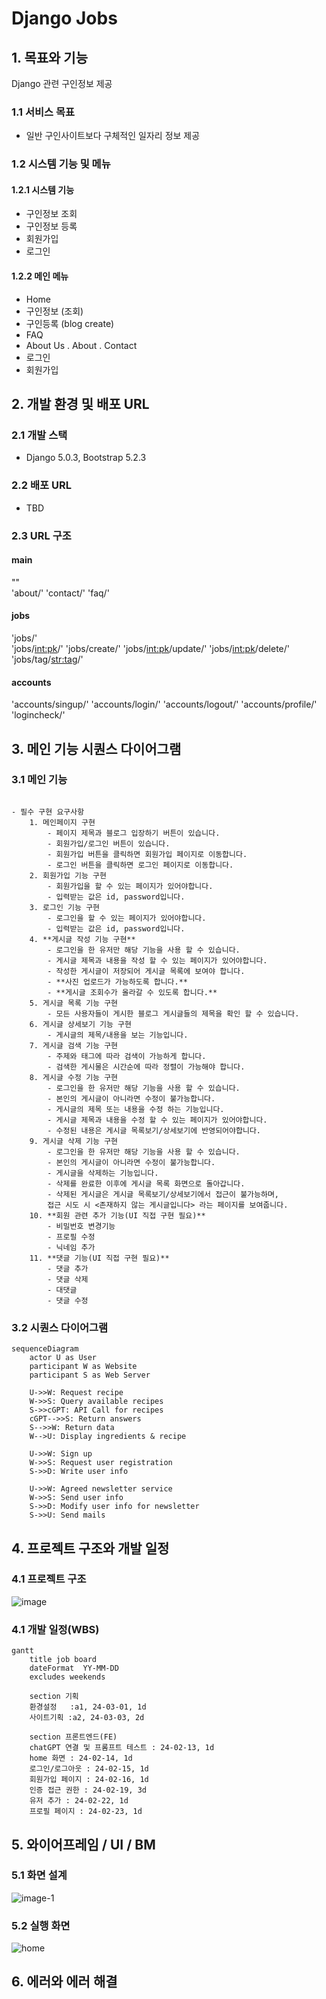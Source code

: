 # Django Jobs

## 1. 목표와 기능
Django 관련 구인정보 제공 

### 1.1 서비스 목표
-  일반 구인사이트보다 구체적인 일자리 정보 제공 

### 1.2 시스템 기능 및 메뉴 
#### 1.2.1 시스템 기능 
- 구인정보 조회
- 구인정보 등록
- 회원가입
- 로그인
#### 1.2.2 메인 메뉴 
- Home
- 구인정보 (조회)
- 구인등록 (blog create)
- FAQ
- About Us
  . About
  . Contact
- 로그인
- 회원가입

## 2. 개발 환경 및 배포 URL
### 2.1 개발 스택
- Django 5.0.3, Bootstrap 5.2.3 

### 2.2 배포 URL
- TBD

### 2.3 URL 구조
#### main 
""  
'about/' 
'contact/'
'faq/'
#### jobs 
'jobs/'    
'jobs/<int:pk>/'
'jobs/create/'
'jobs/<int:pk>/update/'
'jobs/<int:pk>/delete/'
'jobs/tag/<str:tag>/'
#### accounts
'accounts/singup/'
'accounts/login/'
'accounts/logout/'
'accounts/profile/'
'logincheck/'

## 3. 메인 기능 시퀀스 다이어그램 
### 3.1 메인 기능 
```

- 필수 구현 요구사항
    1. 메인페이지 구현
        - 페이지 제목과 블로그 입장하기 버튼이 있습니다.
        - 회원가입/로그인 버튼이 있습니다.
        - 회원가입 버튼을 클릭하면 회원가입 페이지로 이동합니다.
        - 로그인 버튼을 클릭하면 로그인 페이지로 이동합니다.
    2. 회원가입 기능 구현
        - 회원가입을 할 수 있는 페이지가 있어야합니다.
        - 입력받는 값은 id, password입니다.
    3. 로그인 기능 구현
        - 로그인을 할 수 있는 페이지가 있어야합니다.
        - 입력받는 값은 id, password입니다.
    4. **게시글 작성 기능 구현**
        - 로그인을 한 유저만 해당 기능을 사용 할 수 있습니다.
        - 게시글 제목과 내용을 작성 할 수 있는 페이지가 있어야합니다.
        - 작성한 게시글이 저장되어 게시글 목록에 보여야 합니다.
        - **사진 업로드가 가능하도록 합니다.**
        - **게시글 조회수가 올라갈 수 있도록 합니다.**
    5. 게시글 목록 기능 구현
        - 모든 사용자들이 게시한 블로그 게시글들의 제목을 확인 할 수 있습니다.
    6. 게시글 상세보기 기능 구현
        - 게시글의 제목/내용을 보는 기능입니다.
    7. 게시글 검색 기능 구현
        - 주제와 태그에 따라 검색이 가능하게 합니다.
        - 검색한 게시물은 시간순에 따라 정렬이 가능해야 합니다.
    8. 게시글 수정 기능 구현
        - 로그인을 한 유저만 해당 기능을 사용 할 수 있습니다.
        - 본인의 게시글이 아니라면 수정이 불가능합니다.
        - 게시글의 제목 또는 내용을 수정 하는 기능입니다.
        - 게시글 제목과 내용을 수정 할 수 있는 페이지가 있어야합니다.
        - 수정된 내용은 게시글 목록보기/상세보기에 반영되어야합니다.
    9. 게시글 삭제 기능 구현
        - 로그인을 한 유저만 해당 기능을 사용 할 수 있습니다.
        - 본인의 게시글이 아니라면 수정이 불가능합니다.
        - 게시글을 삭제하는 기능입니다.
        - 삭제를 완료한 이후에 게시글 목록 화면으로 돌아갑니다.
        - 삭제된 게시글은 게시글 목록보기/상세보기에서 접근이 불가능하며,
        접근 시도 시 <존재하지 않는 게시글입니다> 라는 페이지를 보여줍니다.
    10. **회원 관련 추가 기능(UI 직접 구현 필요)**
        - 비밀번호 변경기능
        - 프로필 수정
        - 닉네임 추가
    11. **댓글 기능(UI 직접 구현 필요)**
        - 댓글 추가
        - 댓글 삭제
        - 대댓글
        - 댓글 수정
```

### 3.2 시퀀스 다이어그램  
```mermaid
sequenceDiagram
    actor U as User    
    participant W as Website
    participant S as Web Server

    U->>W: Request recipe
    W->>S: Query available recipes
    S->>cGPT: API Call for recipes
    cGPT-->>S: Return answers
    S-->>W: Return data
    W-->U: Display ingredients & recipe
    
    U->>W: Sign up
    W->>S: Request user registration
    S->>D: Write user info

    U->>W: Agreed newsletter service
    W->>S: Send user info 
    S->>D: Modify user info for newsletter
    S->>U: Send mails 
```




## 4. 프로젝트 구조와 개발 일정
### 4.1 프로젝트 구조

  
![image](https://github.com/northeast23/Chantak/assets/155033413/6093f6b8-9d30-4fef-942e-e58825fc0420)
 

### 4.1 개발 일정(WBS)

```mermaid
gantt
    title job board
    dateFormat  YY-MM-DD
    excludes weekends

    section 기획 
    환경설정   :a1, 24-03-01, 1d
    사이트기획 :a2, 24-03-03, 2d

    section 프론트엔드(FE)
    chatGPT 연결 및 프롬프트 테스트 : 24-02-13, 1d
    home 화면 : 24-02-14, 1d
    로그인/로그아웃 : 24-02-15, 1d
    회원가입 페이지 : 24-02-16, 1d
    인증 접근 권한 : 24-02-19, 3d
    유저 추가 : 24-02-22, 1d
    프로필 페이지 : 24-02-23, 1d       
```

## 5. 와이어프레임 / UI / BM

### 5.1 화면 설계
![image-1](https://github.com/northeast23/Chantak/assets/155033413/41395d5e-77f5-472b-99d4-1c33470f58bb)

### 5.2 실행 화면
![home](https://github.com/northeast23/Chantak/assets/155033413/c8f86f9d-881c-4c49-b6f5-585ba971de80)


## 6. 에러와 에러 해결

